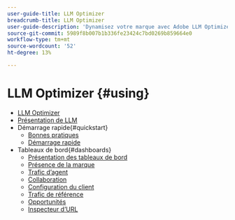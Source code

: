 ```yaml
---
user-guide-title: LLM Optimizer
breadcrumb-title: LLM Optimizer
user-guide-description: 'Dynamisez votre marque avec Adobe LLM Optimizer. Effectuez le suivi des mentions, découvrez des informations et dominez les recherches pilotées par l’IA. Prenez le contrôle de votre visibilité : commencez à optimiser dès maintenant !'
source-git-commit: 5989f8b007b1b336fe23424c7bd0269b859664e0
workflow-type: tm+mt
source-wordcount: '52'
ht-degree: 13%

---
```



# LLM Optimizer {#using}

+ [LLM Optimizer](/help/home.md)
+ [Présentation de LLM](/help/overview/overview.md)
+ Démarrage rapide{#quickstart}
   + [Bonnes pratiques](/help/tutorials/best-practices.md)
   + [Démarrage rapide](/help/overview/quick-start.md)
+ Tableaux de bord{#dashboards}
   + [Présentation des tableaux de bord](/help/dashboards/dashboards-overview.md)
   + [Présence de la marque](/help/dashboards/brand-presence.md)
   + [Trafic d’agent](/help/dashboards/agentic-traffic.md)
   + [Collaboration](/help/dashboards/collaboration.md)
   + [Configuration du client](/help/dashboards/customer-configuration.md)
   + [Trafic de référence](/help/dashboards/referral-traffic.md)
   + [Opportunités](/help/dashboards/opportunities.md)
   + [Inspecteur d’URL](/help/dashboards/url-inspector.md)
